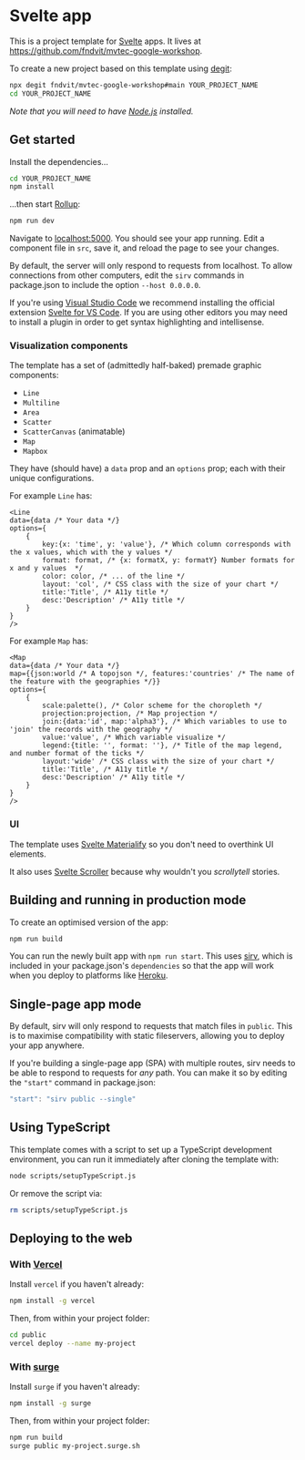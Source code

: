 # Svelte app

This is a project template for [Svelte](https://svelte.dev) apps. It lives at https://github.com/fndvit/mvtec-google-workshop.

To create a new project based on this template using [degit](https://github.com/Rich-Harris/degit):

```bash
npx degit fndvit/mvtec-google-workshop#main YOUR_PROJECT_NAME
cd YOUR_PROJECT_NAME
```

*Note that you will need to have [Node.js](https://nodejs.org) installed.*


## Get started

Install the dependencies...

```bash
cd YOUR_PROJECT_NAME
npm install
```

...then start [Rollup](https://rollupjs.org):

```bash
npm run dev
```

Navigate to [localhost:5000](http://localhost:5000). You should see your app running. Edit a component file in `src`, save it, and reload the page to see your changes.

By default, the server will only respond to requests from localhost. To allow connections from other computers, edit the `sirv` commands in package.json to include the option `--host 0.0.0.0`.

If you're using [Visual Studio Code](https://code.visualstudio.com/) we recommend installing the official extension [Svelte for VS Code](https://marketplace.visualstudio.com/items?itemName=svelte.svelte-vscode). If you are using other editors you may need to install a plugin in order to get syntax highlighting and intellisense.

### Visualization components
The template has a set of (admittedly half-baked) premade graphic components:
* `Line`
* `Multiline`
* `Area`
* `Scatter`
* `ScatterCanvas` (animatable)
* `Map`
* `Mapbox`

They have (should have) a `data` prop and an `options` prop; each with their unique configurations.

For example `Line` has:

<!-- prettier-ignore-start -->
```svelte
<Line 
data={data /* Your data */}
options={
	{
		key:{x: 'time', y: 'value'}, /* Which column corresponds with the x values, which with the y values */
		format: format, /* {x: formatX, y: formatY} Number formats for x and y values  */
		color: color, /* ... of the line */
		layout: 'col', /* CSS class with the size of your chart */
		title:'Title', /* A11y title */
		desc:'Description' /* A11y title */
	}
}
/>
```
<!-- prettier-ignore-end -->

For example `Map` has:

<!-- prettier-ignore-start -->
```svelte
<Map 
data={data /* Your data */}
map={{json:world /* A topojson */, features:'countries' /* The name of the feature with the geographies */}}
options={
	{	
		scale:palette(), /* Color scheme for the choropleth */
		projection:projection, /* Map projection */
		join:{data:'id', map:'alpha3'}, /* Which variables to use to 'join' the records with the geography */
		value:'value', /* Which variable visualize */
		legend:{title: '', format: ''}, /* Title of the map legend, and number format of the ticks */
		layout:'wide' /* CSS class with the size of your chart */
		title:'Title', /* A11y title */
		desc:'Description' /* A11y title */
	}
}
/>
```
<!-- prettier-ignore-end -->

### UI
The template uses [Svelte Materialify](https://svelte-materialify.vercel.app/) so you don't need to overthink UI elements.

It also uses [Svelte Scroller](https://github.com/sveltejs/svelte-scroller) because why wouldn't you *scrollytell* stories.

## Building and running in production mode

To create an optimised version of the app:

```bash
npm run build
```

You can run the newly built app with `npm run start`. This uses [sirv](https://github.com/lukeed/sirv), which is included in your package.json's `dependencies` so that the app will work when you deploy to platforms like [Heroku](https://heroku.com).


## Single-page app mode

By default, sirv will only respond to requests that match files in `public`. This is to maximise compatibility with static fileservers, allowing you to deploy your app anywhere.

If you're building a single-page app (SPA) with multiple routes, sirv needs to be able to respond to requests for *any* path. You can make it so by editing the `"start"` command in package.json:

```js
"start": "sirv public --single"
```

## Using TypeScript

This template comes with a script to set up a TypeScript development environment, you can run it immediately after cloning the template with:

```bash
node scripts/setupTypeScript.js
```

Or remove the script via:

```bash
rm scripts/setupTypeScript.js
```

## Deploying to the web

### With [Vercel](https://vercel.com)

Install `vercel` if you haven't already:

```bash
npm install -g vercel
```

Then, from within your project folder:

```bash
cd public
vercel deploy --name my-project
```

### With [surge](https://surge.sh/)

Install `surge` if you haven't already:

```bash
npm install -g surge
```

Then, from within your project folder:

```bash
npm run build
surge public my-project.surge.sh
```
